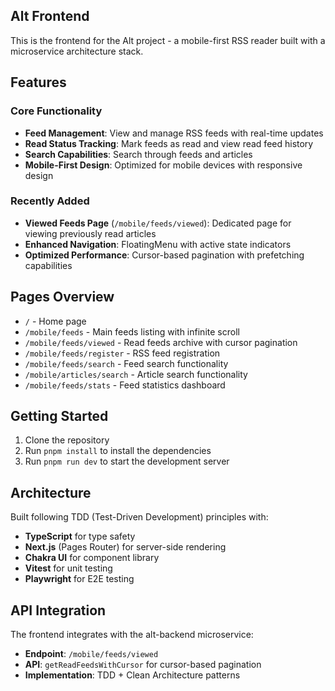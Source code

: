## Alt Frontend

This is the frontend for the Alt project - a mobile-first RSS reader built with a microservice architecture stack.

## Features

### Core Functionality

- **Feed Management**: View and manage RSS feeds with real-time updates
- **Read Status Tracking**: Mark feeds as read and view read feed history
- **Search Capabilities**: Search through feeds and articles
- **Mobile-First Design**: Optimized for mobile devices with responsive design

### Recently Added

- **Viewed Feeds Page** (`/mobile/feeds/viewed`): Dedicated page for viewing previously read articles
- **Enhanced Navigation**: FloatingMenu with active state indicators
- **Optimized Performance**: Cursor-based pagination with prefetching capabilities

## Pages Overview

- `/` - Home page
- `/mobile/feeds` - Main feeds listing with infinite scroll
- `/mobile/feeds/viewed` - Read feeds archive with cursor pagination
- `/mobile/feeds/register` - RSS feed registration
- `/mobile/feeds/search` - Feed search functionality
- `/mobile/articles/search` - Article search functionality
- `/mobile/feeds/stats` - Feed statistics dashboard

## Getting Started

1. Clone the repository
2. Run `pnpm install` to install the dependencies
3. Run `pnpm run dev` to start the development server

## Architecture

Built following TDD (Test-Driven Development) principles with:

- **TypeScript** for type safety
- **Next.js** (Pages Router) for server-side rendering
- **Chakra UI** for component library
- **Vitest** for unit testing
- **Playwright** for E2E testing

## API Integration

The frontend integrates with the alt-backend microservice:

- **Endpoint**: `/mobile/feeds/viewed`
- **API**: `getReadFeedsWithCursor` for cursor-based pagination
- **Implementation**: TDD + Clean Architecture patterns
